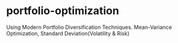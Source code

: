 # portfolio-optimization
Using Modern Portfolio Diversification Techniques. Mean-Variance Optimization, Standard Deviation(Volatility &amp; Risk)
